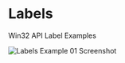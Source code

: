 # Labels
Win32 API Label Examples

![Labels Example 01 Screenshot](https://github.com/gmnvh/win32ex/blob/master/Labels/figures/labels_ex01_screen.png, "Labels Example 01")